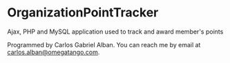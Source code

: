 # OrganizationPointTracker
Ajax, PHP and MySQL application used to track and award member's points

Programmed by Carlos Gabriel Alban. You can reach me by email at carlos.alban@omegatango.com.
